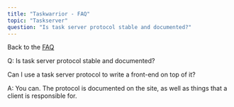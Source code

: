 ```yaml
---
title: "Taskwarrior - FAQ"
topic: "Taskserver"
question: "Is task server protocol stable and documented?"
---
```


Back to the [FAQ](/support/faq)

Q: Is task server protocol stable and documented?

Can I use a task server protocol to write a front-end on top of it?

A: You can.
The protocol is documented on the site, as well as things that a client is responsible for.

